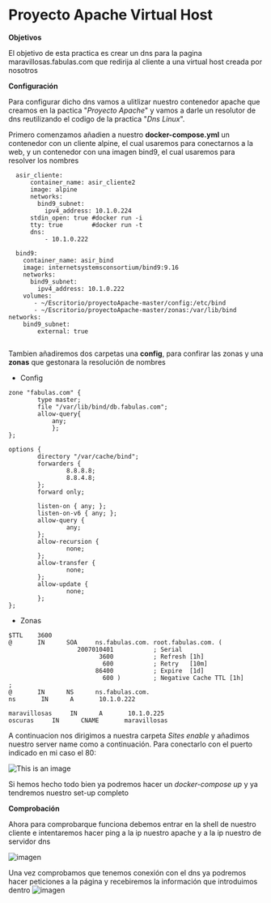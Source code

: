 # Proyecto Apache Virtual Host

**Objetivos**

El objetivo de esta practica es crear un dns para la pagina maravillosas.fabulas.com que redirija al cliente a una virtual host creada por nosotros

**Configuración**

Para configurar dicho dns vamos a ulitlizar nuestro contenedor apache que creamos en la pactica "_Proyecto Apache_" y vamos a darle un resolutor de dns reutilizando el codigo de la practica "_Dns Linux_".

Primero comenzamos añadien a nuestro **docker-compose.yml** un contenedor con un cliente alpine, el cual usaremos para conectarnos a la web, y un contenedor con una imagen bind9, el cual usaremos para resolver los nombres

```
  asir_cliente:
      container_name: asir_cliente2
      image: alpine
      networks:
        bind9_subnet:
          ipv4_address: 10.1.0.224
      stdin_open: true #docker run -i
      tty: true        #docker run -t
      dns:
          - 10.1.0.222

  bind9:
    container_name: asir_bind
    image: internetsystemsconsortium/bind9:9.16
    networks:
      bind9_subnet:
        ipv4_address: 10.1.0.222
    volumes:
       - ~/Escritorio/proyectoApache-master/config:/etc/bind
       - ~/Escritorio/proyectoApache-master/zonas:/var/lib/bind
networks:
    bind9_subnet:
        external: true
    
```
Tambien añadiremos dos carpetas una **config**, para confirar las zonas y una **zonas** que gestonara la resolución de nombres
* Config

```
zone "fabulas.com" {
        type master;
        file "/var/lib/bind/db.fabulas.com";
        allow-query{
            any;
            };
};
```
```
options {
        directory "/var/cache/bind";
        forwarders {
                8.8.8.8;
                8.8.4.8;
        };
        forward only;

        listen-on { any; };
        listen-on-v6 { any; };
        allow-query {
                any;
        };
        allow-recursion {
                none;
        };
        allow-transfer {
                none;
        };
        allow-update {
                none;
        };
};

```
* Zonas
```
$TTL    3600
@       IN      SOA     ns.fabulas.com. root.fabulas.com. (
                   2007010401           ; Serial
                         3600           ; Refresh [1h]
                          600           ; Retry   [10m]
                        86400           ; Expire  [1d]
                          600 )         ; Negative Cache TTL [1h]
;
@       IN      NS      ns.fabulas.com.
ns       IN      A       10.1.0.222

maravillosas     IN      A       10.1.0.225
oscuras     IN      CNAME       maravillosas
```
A continuacion nos dirigimos a nuestra carpeta _Sites enable_ y añadimos nuestro server name como a continuación. Para conectarlo con el puerto indicado en mi caso el 80:

![This is an image](https://raw.githubusercontent.com/Jacobo1234556/Instalacion_de_Apache_Virtual-Host/ae18b4eee7cabef0fb31f71e45f56f2c9011740b/imagenes/Captura%20de%20pantalla%20de%202022-11-17%2019-59-57.png)

Si hemos hecho todo bien ya podremos hacer un *docker-compose up* y ya tendremos nuestro set-up completo

**Comprobación**

Ahora para comprobarque funciona debemos entrar en la shell de nuestro cliente e intentaremos hacer ping a la ip nuestro apache y a la ip nuestro de servidor dns

![imagen](https://user-images.githubusercontent.com/113456615/202537958-8062b198-ec7e-4064-ba54-566c287deec6.png)

Una vez comprobamos que tenemos conexión con el dns ya podremos hacer peticiones a la página y recebiremos la información que introduimos dentro
![imagen](https://github.com/Jacobo1234556/Instalacion_de_Apache_Virtual-Host/blob/main/imagenes/Captura%20desde%202022-11-17%2020-21-43.png?raw=true)
